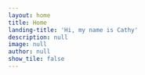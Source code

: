 ```yaml
---
layout: home
title: Home
landing-title: 'Hi, my name is Cathy'
description: null
image: null
author: null
show_tile: false
---
```

